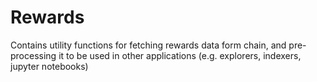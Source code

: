 # Rewards

Contains utility functions for fetching rewards data form chain, and pre-processing it to be used in other applications (e.g. explorers, indexers, jupyter notebooks)

